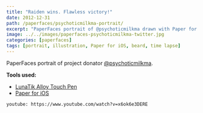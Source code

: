 ```yaml
---
title: "Raiden wins. Flawless victory!"
date: 2012-12-31
path: /paperfaces/psychoticmilkma-portrait/
excerpt: "PaperFaces portrait of @psychoticmilkma drawn with Paper for iOS on an iPad."
image: ../../images/paperfaces-psychoticmilkma-twitter.jpg
categories: [paperfaces]
tags: [portrait, illustration, Paper for iOS, beard, time lapse]
---
```


PaperFaces portrait of project donator [@psychoticmilkma](https://twitter.com/psychoticmilkma).

**Tools used:**

- [LunaTik Alloy Touch Pen](https://www.amazon.com/gp/product/B00821TR7G/ref=as_li_ss_tl?ie=UTF8&tag=mademist-20&linkCode=as2&camp=1789&creative=390957&creativeASIN=B00821TR7G)
- [Paper for iOS](https://paper.bywetransfer.com/)

`youtube: https://www.youtube.com/watch?v=x6ok6e3DERE`
